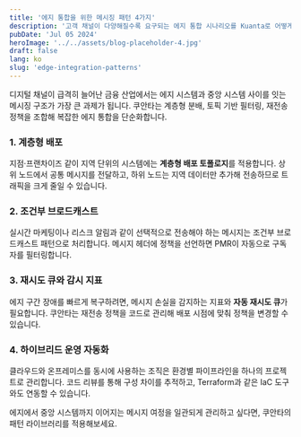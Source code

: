 ```yaml
---
title: '에지 통합을 위한 메시징 패턴 4가지'
description: '고객 채널이 다양해질수록 요구되는 에지 통합 시나리오를 Kuanta로 어떻게 해결할 수 있을까요?'
pubDate: 'Jul 05 2024'
heroImage: '../../assets/blog-placeholder-4.jpg'
draft: false
lang: ko
slug: 'edge-integration-patterns'
---
```


디지털 채널이 급격히 늘어난 금융 산업에서는 에지 시스템과 중앙 시스템 사이를 잇는 메시징 구조가 가장 큰 과제가 됩니다. 쿠안타는 계층형 분배, 토픽 기반 필터링, 재전송 정책을 조합해 복잡한 에지 통합을 단순화합니다.

### 1. 계층형 배포
지점·프랜차이즈 같이 지역 단위의 시스템에는 **계층형 배포 토폴로지**를 적용합니다. 상위 노드에서 공통 메시지를 전달하고, 하위 노드는 지역 데이터만 추가해 전송하므로 트래픽을 크게 줄일 수 있습니다.

### 2. 조건부 브로드캐스트
실시간 마케팅이나 리스크 알림과 같이 선택적으로 전송해야 하는 메시지는 조건부 브로드캐스트 패턴으로 처리합니다. 메시지 헤더에 정책을 선언하면 PMR이 자동으로 구독자를 필터링합니다.

### 3. 재시도 큐와 감시 지표
에지 구간 장애를 빠르게 복구하려면, 메시지 손실을 감지하는 지표와 **자동 재시도 큐**가 필요합니다. 쿠안타는 재전송 정책을 코드로 관리해 배포 시점에 맞춰 정책을 변경할 수 있습니다.

### 4. 하이브리드 운영 자동화
클라우드와 온프레미스를 동시에 사용하는 조직은 환경별 파이프라인을 하나의 프로젝트로 관리합니다. 코드 리뷰를 통해 구성 차이를 추적하고, Terraform과 같은 IaC 도구와도 연동할 수 있습니다.

에지에서 중앙 시스템까지 이어지는 메시지 여정을 일관되게 관리하고 싶다면, 쿠안타의 패턴 라이브러리를 적용해보세요.
